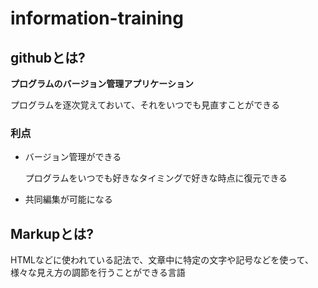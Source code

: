 # information-training

## githubとは?

**プログラムのバージョン管理アプリケーション**

プログラムを逐次覚えておいて、それをいつでも見直すことができる

### 利点

* バージョン管理ができる

    プログラムをいつでも好きなタイミングで好きな時点に復元できる

- 共同編集が可能になる

## Markupとは?

HTMLなどに使われている記法で、文章中に特定の文字や記号などを使って、様々な見え方の調節を行うことができる言語